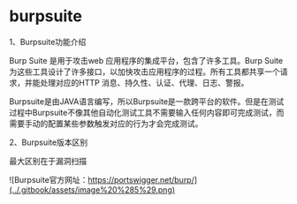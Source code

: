 # burpsuite

1、Burpsuite功能介绍

Burp Suite 是用于攻击web 应用程序的集成平台，包含了许多工具。Burp Suite为这些工具设计了许多接口，以加快攻击应用程序的过程。所有工具都共享一个请求，并能处理对应的HTTP 消息、持久性、认证、代理、日志、警报。

Burpsuite是由JAVA语言编写，所以Burpsuite是一款跨平台的软件。但是在测试过程中Burpsuite不像其他自动化测试工具不需要输入任何内容即可完成测试，而需要手动的配置某些参数触发对应的行为才会完成测试。

2、Burpsuite版本区别

最大区别在于漏洞扫描

![Burpsuite&#x5B98;&#x65B9;&#x7F51;&#x5740;&#xFF1A;https://portswigger.net/burp/](../.gitbook/assets/image%20%285%29.png)





